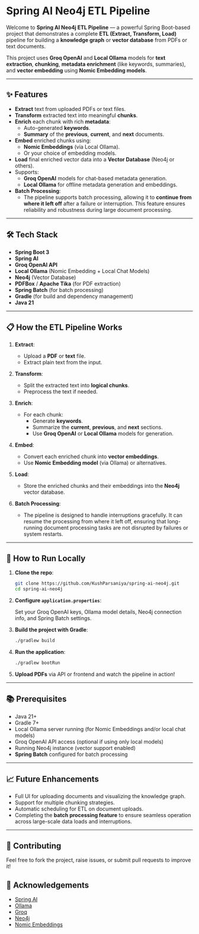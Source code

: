 # Spring AI Neo4j ETL Pipeline

Welcome to **Spring AI Neo4j ETL Pipeline** — a powerful Spring Boot-based project that demonstrates a complete **ETL (Extract, Transform, Load)** pipeline for building a **knowledge graph** or **vector database** from PDFs or text documents.

This project uses **Groq OpenAI** and **Local Ollama** models for **text extraction**, **chunking**, **metadata enrichment** (like keywords, summaries), and **vector embedding** using **Nomic Embedding models**.

---

## ✨ Features

- **Extract** text from uploaded PDFs or text files.
- **Transform** extracted text into meaningful **chunks**.
- **Enrich** each chunk with rich **metadata**:
  - Auto-generated **keywords**.
  - **Summary** of the **previous**, **current**, and **next** documents.
- **Embed** enriched chunks using:
  - **Nomic Embeddings** (via Local Ollama).
  - Or your choice of embedding models.
- **Load** final enriched vector data into a **Vector Database** (Neo4j or others).
- Supports:
  - **Groq OpenAI** models for chat-based metadata generation.
  - **Local Ollama** for offline metadata generation and embeddings.
- **Batch Processing**:
  - The pipeline supports batch processing, allowing it to **continue from where it left off** after a failure or interruption. This feature ensures reliability and robustness during large document processing.

---

## 🛠 Tech Stack

- **Spring Boot 3**
- **Spring AI**
- **Groq OpenAI API**
- **Local Ollama** (Nomic Embedding + Local Chat Models)
- **Neo4j** (Vector Database)
- **PDFBox** / **Apache Tika** (for PDF extraction)
- **Spring Batch** (for batch processing)
- **Gradle** (for build and dependency management)
- **Java 21**

---

## 📋 How the ETL Pipeline Works

1. **Extract**:
   - Upload a **PDF** or **text** file.
   - Extract plain text from the input.

2. **Transform**:
   - Split the extracted text into **logical chunks**.
   - Preprocess the text if needed.

3. **Enrich**:
   - For each chunk:
     - Generate **keywords**.
     - Summarize the **current**, **previous**, and **next** sections.
     - Use **Groq OpenAI** or **Local Ollama** models for generation.

4. **Embed**:
   - Convert each enriched chunk into **vector embeddings**.
   - Use **Nomic Embedding model** (via Ollama) or alternatives.

5. **Load**:
   - Store the enriched chunks and their embeddings into the **Neo4j** vector database.

6. **Batch Processing**:
   - The pipeline is designed to handle interruptions gracefully. It can resume the processing from where it left off, ensuring that long-running document processing tasks are not disrupted by failures or system restarts.

---

## 🚀 How to Run Locally

1. **Clone the repo**:

   ```bash
   git clone https://github.com/KushParsaniya/spring-ai-neo4j.git
   cd spring-ai-neo4j
   ```

2. **Configure `application.properties`**:

   Set your Groq OpenAI keys, Ollama model details, Neo4j connection info, and Spring Batch settings.

3. **Build the project with Gradle**:

   ```bash
   ./gradlew build
   ```

4. **Run the application**:

   ```bash
   ./gradlew bootRun
   ```

5. **Upload PDFs** via API or frontend and watch the pipeline in action!

---

## 📚 Prerequisites

- Java 21+
- Gradle 7+
- Local Ollama server running (for Nomic Embeddings and/or local chat models)
- Groq OpenAI API access (optional if using only local models)
- Running Neo4j instance (vector support enabled)
- **Spring Batch** configured for batch processing

---

## 📈 Future Enhancements

- Full UI for uploading documents and visualizing the knowledge graph.
- Support for multiple chunking strategies.
- Automatic scheduling for ETL on document uploads.
- Completing the **batch processing feature** to ensure seamless operation across large-scale data loads and interruptions.

---

## 🤝 Contributing

Feel free to fork the project, raise issues, or submit pull requests to improve it!


## 🙏 Acknowledgements

- [Spring AI](https://spring.io/projects/spring-ai)
- [Ollama](https://ollama.com/)
- [Groq](https://groq.com/)
- [Neo4j](https://neo4j.com/)
- [Nomic Embeddings](https://nomic.ai/)
